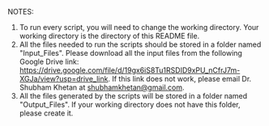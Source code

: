 NOTES: 
1. To run every script, you will need to change the working directory. Your working directory is the directory of this README file. 
2. All the files needed to run the scripts should be stored in a folder named "Input_Files". Please download all the input files from the following Google Drive link: https://drive.google.com/file/d/19gx6iS8Tu1RSDID9xPU_nCfrJ7m-XGJa/view?usp=drive_link. If this link does not work, please email Dr. Shubham Khetan at shubhamkhetan@gmail.com. 
3. All the files generated by the scripts will be stored in a folder named "Output_Files". If your working directory does not have this folder, please create it. 

